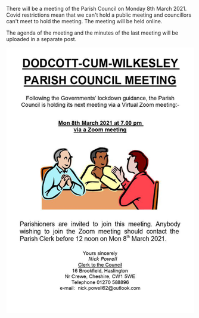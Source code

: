 <!--
.. title: Parish Council Meeting Monday 8th March 2021.
.. slug: 2021-03-05-meeting
.. date: 2021-03-05 02:49:30 UTC
.. tags: parishcouncil
.. category:
.. link:
.. description:
.. type: text
-->
There will be a meeting of the Parish Council on Monday 8th March 2021. Covid restrictions mean that we can't hold a public meeting and councillors can't meet to hold the meeting. The meeting will be held online.

The agenda of the meeting and the minutes of the last meeting will be uploaded in a separate post.


<img src="/images/agenda-public-notice-2021-03-08.jpg">
